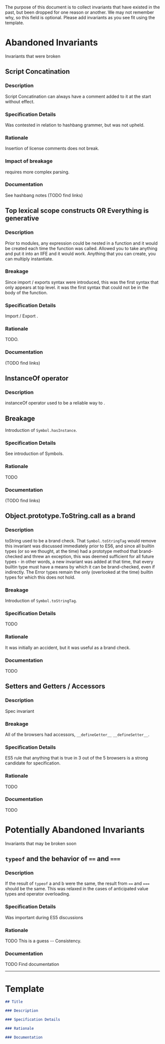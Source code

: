 The purpose of this document is to collect invariants that have existed in the past, but been dropped for one reason or another. We may not remember why, so this field is optional. Please add invariants as you see fit using the template.

# Abandoned Invariants
Invariants that were broken

## Script Concatination

### Description

Script Concatination can always have a comment added to it at the start without effect.

### Specification Details

Was contested in relation to hashbang grammer, but was not upheld.

### Rationale

Insertion of license comments does not break.

### Impact of breakage

requires more complex parsing.

### Documentation

See hashbang notes (TODO find links)

## Top lexical scope constructs OR Everything is generative

### Description

Prior to modules, any expression could be nested in a function and it would be created each time the function was called. Allowed you to take anything and put it into an IIFE and it would work. Anything that you can create, you can multiply instantiate.

### Breakage

Since import / exports syntax were introduced, this was the first syntax that only appears at top level. it was the first syntax that could not be in the body of the function.

### Specification Details

Import / Export .

### Rationale

TODO.

### Documentation

(TODO find links)

## InstanceOf operator

### Description

instanceOf operator used to be a reliable way to .

## Breakage

Introduction of `Symbol.hasInstance`.

### Specification Details

See introduction of Symbols.

### Rationale

TODO

### Documentation

(TODO find links)

## Object.prototype.ToString.call as a brand

### Description

toString used to be a brand check. That `Symbol.toStringTag` would remove this invariant  was discussed immediately prior to ES6, and since all builtin types (or so we thought, at the time) had a prototype method that brand-checked and threw an exception, this was deemed sufficient for all future types - in other words, a new invariant was added at that time, that every builtin type must have a means by which it can be brand-checked, even if indirectly. The Error types remain the only (overlooked at the time) builtin types for which this does not hold.

### Breakage

Introduction of `Symbol.toStringTag`.

### Specification Details

TODO

### Rationale

It was initially an accident, but it was useful as a brand check.

### Documentation

TODO

## Setters and Getters / Accessors

### Description
Spec invariant
### Breakage

All of the browsers had accessors, `__defineGetter__` `__defineSetter__`.

### Specification Details

ES5 rule that anything that is true in 3 out of the 5 browsers is a strong candidate for specification.

### Rationale

TODO

### Documentation

TODO

# Potentially Abandoned Invariants
Invariants that may be broken soon

## `typeof` and the behavior of `==` and `===`

### Description

If the result of `typeof` a and b were the same, the result from `==` and `===` should be the same. This was relaxed in the cases of anticipated value types and operator overloading.

### Specification Details

Was important during ES5 discussions

### Rationale

TODO
This is a guess -- Consistency.

### Documentation

TODO
Find documentation

----

# Template

```markdown
## Title

### Description

### Specification Details

### Rationale

### Documentation

```
